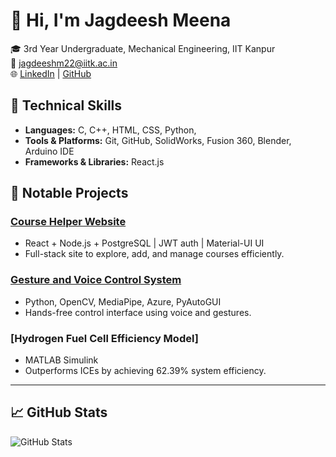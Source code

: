# 👋 Hi, I'm Jagdeesh Meena

🎓 3rd Year Undergraduate, Mechanical Engineering, IIT Kanpur  
📧 jagdeeshm22@iitk.ac.in  
🌐 [LinkedIn](https://www.linkedin.com/in/jagdeesh-meena/) | [GitHub](https://github.com/jagdeeshjk)

## 🚀 Technical Skills
- **Languages:** C, C++, HTML, CSS, Python,
- **Tools & Platforms:** Git, GitHub, SolidWorks, Fusion 360, Blender, Arduino IDE
- **Frameworks & Libraries:** React.js

## 📂 Notable Projects
### [Course Helper Website](https://github.com/jagdeeshjk/GDG_Task)
- React + Node.js + PostgreSQL | JWT auth | Material-UI UI
- Full-stack site to explore, add, and manage courses efficiently.

### [Gesture and Voice Control System](https://github.com/jagdeeshjk/Hand_control)
- Python, OpenCV, MediaPipe, Azure, PyAutoGUI
- Hands-free control interface using voice and gestures.

### [Hydrogen Fuel Cell Efficiency Model]
- MATLAB Simulink
- Outperforms ICEs by achieving 62.39% system efficiency.


---

## 📈 GitHub Stats
![GitHub Stats](https://github-readme-stats.vercel.app/api?username=jagdeeshjk&show_icons=true&theme=radical)

